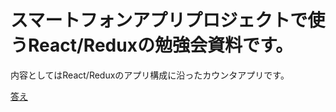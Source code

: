 # スマートフォンアプリプロジェクトで使うReact/Reduxの勉強会資料です。

内容としてはReact/Reduxのアプリ構成に沿ったカウンタアプリです。

[答え](https://github.com/tsurusekazuki/react-redux-counter-app/pull/1)
